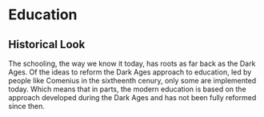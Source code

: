 # Education

## Historical Look

The schooling, the way we know it today, has roots as far back as the Dark Ages. Of the ideas to reform the Dark Ages approach to education, led by people like Comenius in the sixtheenth cenury, only some are implemented today. Which means that in parts, the modern education is based on the approach developed during the Dark Ages and has not been fully reformed since then.
